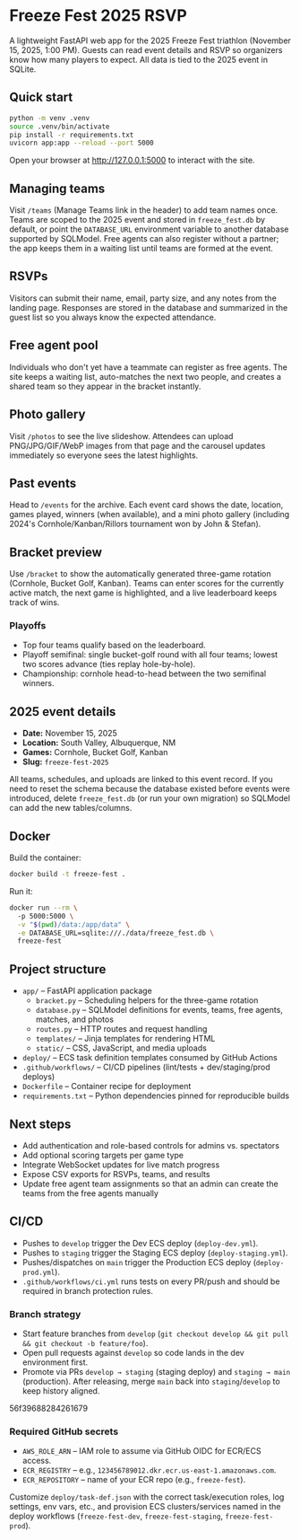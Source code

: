 # Freeze Fest 2025 RSVP

A lightweight FastAPI web app for the 2025 Freeze Fest triathlon (November 15, 2025, 1:00 PM). Guests can read event details and RSVP so organizers know how many players to expect. All data is tied to the 2025 event in SQLite.

## Quick start

```bash
python -m venv .venv
source .venv/bin/activate
pip install -r requirements.txt
uvicorn app:app --reload --port 5000
```

Open your browser at http://127.0.0.1:5000 to interact with the site.

## Managing teams

Visit `/teams` (Manage Teams link in the header) to add team names once. Teams are scoped to the 2025 event and stored in `freeze_fest.db` by default, or point the `DATABASE_URL` environment variable to another database supported by SQLModel. Free agents can also register without a partner; the app keeps them in a waiting list until teams are formed at the event.

## RSVPs

Visitors can submit their name, email, party size, and any notes from the landing page. Responses are stored in the database and summarized in the guest list so you always know the expected attendance.

## Free agent pool

Individuals who don't yet have a teammate can register as free agents. The site keeps a waiting list, auto-matches the next two people, and creates a shared team so they appear in the bracket instantly.

## Photo gallery

Visit `/photos` to see the live slideshow. Attendees can upload PNG/JPG/GIF/WebP images from that page and the carousel updates immediately so everyone sees the latest highlights.

## Past events

Head to `/events` for the archive. Each event card shows the date, location, games played, winners (when available), and a mini photo gallery (including 2024's Cornhole/Kanban/Rillors tournament won by John & Stefan).

## Bracket preview

Use `/bracket` to show the automatically generated three-game rotation (Cornhole, Bucket Golf, Kanban). Teams can enter scores for the currently active match, the next game is highlighted, and a live leaderboard keeps track of wins.

### Playoffs

- Top four teams qualify based on the leaderboard.
- Playoff semifinal: single bucket-golf round with all four teams; lowest two scores advance (ties replay hole-by-hole).
- Championship: cornhole head-to-head between the two semifinal winners.

## 2025 event details

- **Date:** November 15, 2025
- **Location:** South Valley, Albuquerque, NM
- **Games:** Cornhole, Bucket Golf, Kanban
- **Slug:** `freeze-fest-2025`

All teams, schedules, and uploads are linked to this event record. If you need to reset the schema because the database existed before events were introduced, delete `freeze_fest.db` (or run your own migration) so SQLModel can add the new tables/columns.

## Docker

Build the container:

```bash
docker build -t freeze-fest .
```

Run it:

```bash
docker run --rm \            
  -p 5000:5000 \
  -v "$(pwd)/data:/app/data" \
  -e DATABASE_URL=sqlite:///./data/freeze_fest.db \
  freeze-fest
```

## Project structure

- `app/` – FastAPI application package
  - `bracket.py` – Scheduling helpers for the three-game rotation
  - `database.py` – SQLModel definitions for events, teams, free agents, matches, and photos
  - `routes.py` – HTTP routes and request handling
  - `templates/` – Jinja templates for rendering HTML
  - `static/` – CSS, JavaScript, and media uploads
- `deploy/` – ECS task definition templates consumed by GitHub Actions
- `.github/workflows/` – CI/CD pipelines (lint/tests + dev/staging/prod deploys)
- `Dockerfile` – Container recipe for deployment
- `requirements.txt` – Python dependencies pinned for reproducible builds

## Next steps

- Add authentication and role-based controls for admins vs. spectators
- Add optional scoring targets per game type
- Integrate WebSocket updates for live match progress
- Expose CSV exports for RSVPs, teams, and results
- Update free agent team assignments so that an admin can create the teams from the free agents manually

## CI/CD

- Pushes to `develop` trigger the Dev ECS deploy (`deploy-dev.yml`).
- Pushes to `staging` trigger the Staging ECS deploy (`deploy-staging.yml`).
- Pushes/dispatches on `main` trigger the Production ECS deploy (`deploy-prod.yml`).
- `.github/workflows/ci.yml` runs tests on every PR/push and should be required in branch protection rules.

### Branch strategy

- Start feature branches from `develop` (`git checkout develop && git pull && git checkout -b feature/foo`).
- Open pull requests against `develop` so code lands in the dev environment first.
- Promote via PRs `develop → staging` (staging deploy) and `staging → main` (production). After releasing, merge `main` back into `staging`/`develop` to keep history aligned.

56f39688284261679
### Required GitHub secrets

- `AWS_ROLE_ARN` – IAM role to assume via GitHub OIDC for ECR/ECS access.
- `ECR_REGISTRY` – e.g., `123456789012.dkr.ecr.us-east-1.amazonaws.com`.
- `ECR_REPOSITORY` – name of your ECR repo (e.g., `freeze-fest`).

Customize `deploy/task-def.json` with the correct task/execution roles, log settings, env vars, etc., and provision ECS clusters/services named in the deploy workflows (`freeze-fest-dev`, `freeze-fest-staging`, `freeze-fest-prod`).

